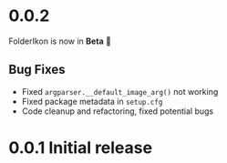 # 0.0.2

FolderIkon is now in **Beta** 🥳

## Bug Fixes

- Fixed `argparser.__default_image_arg()` not working
- Fixed package metadata in `setup.cfg`
- Code cleanup and refactoring, fixed potential bugs

# 0.0.1 Initial release
